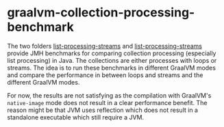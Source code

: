 # graalvm-collection-processing-benchmark

The two folders [list-processing-streams](list-processing-loops) and [list-processing-streams](list-processing-streams)
provide JMH benchmarks for comparing collection processing (especially list processing) in Java. The collections are
either processes with loops or streams. The idea is to run these benchmarks in different GraalVM modes and compare the
performance in between loops and streams and the different GraalVM modes.

For now, the results are not satisfying as the compilation with GraalVM's `native-image` mode does not result in a clear
performance benefit. The reason might be that JVM uses reflection which does not result in a standalone executable which
still require a JVM.